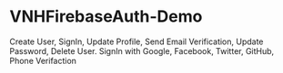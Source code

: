 # VNHFirebaseAuth-Demo
Create User, SignIn, Update Profile, Send Email Verification, Update Password, Delete User. SignIn with Google, Facebook, Twitter, GitHub, Phone Verifaction
